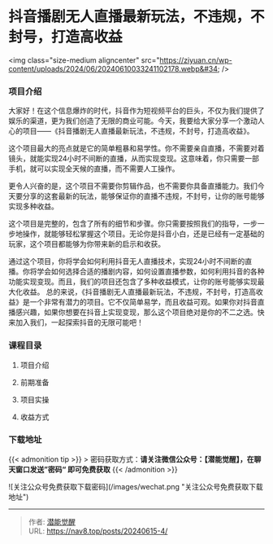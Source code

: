 # 抖音播剧无人直播最新玩法，不违规，不封号，打造高收益


&lt;img class=&#34;size-medium aligncenter&#34; src=&#34;https://ziyuan.cn/wp-content/uploads/2024/06/20240610033241102178.webp&#34;  /&gt;

###  项目介绍

大家好！在这个信息爆炸的时代，抖音作为短视频平台的巨头，不仅为我们提供了娱乐的渠道，更为我们创造了无限的商业可能。今天，我要给大家分享一个激动人心的项目——《抖音播剧无人直播最新玩法，不违规，不封号，打造高收益》。

这个项目最大的亮点就是它的简单粗暴和易学性。你不需要亲自直播，不需要对着镜头，就能实现24小时不间断的直播，从而实现变现。这意味着，你只需要一部手机，就可以实现全天候的直播，而不需要人工操作。

更令人兴奋的是，这个项目不需要你剪辑作品，也不需要你具备直播能力。我们今天要分享的这套最新的玩法，能够保证你的直播不违规，不封号，让你的账号能够实现多种收益。

这个项目是完整的，包含了所有的细节和步骤。你只需要按照我们的指导，一步一步地操作，就能够轻松掌握这个项目。无论你是抖音小白，还是已经有一定基础的玩家，这个项目都能够为你带来新的启示和收获。

通过这个项目，你将学会如何利用抖音无人直播技术，实现24小时不间断的直播。你将学会如何选择合适的播剧内容，如何设置直播参数，如何利用抖音的各种功能实现变现。而且，我们的项目还包含了多种收益模式，让你的账号能够实现最大化收益。
总的来说，《抖音播剧无人直播最新玩法，不违规，不封号，打造高收益》是一个非常有潜力的项目。它不仅简单易学，而且收益可观。如果你对抖音直播感兴趣，如果你想要在抖音上实现变现，那么这个项目绝对是你的不二之选。快来加入我们，一起探索抖音的无限可能吧！

###  课程目录

 1. 项目介绍

 1. 前期准备

 1. 项目实操

 1. 收益方式



### 下载地址




{{&lt; admonition tip &gt;}}
&gt; 密码获取方式：**请关注微信公众号：【潜能觉醒】，在聊天窗口发送”密码“ 即可免费获取**
{{&lt; /admonition &gt;}}


![关注公众号免费获取下载密码](/images/wechat.png &#34;关注公众号免费获取下载地址&#34;)

---

> 作者: [潜能觉醒](https://nav8.top)  
> URL: https://nav8.top/posts/20240615-4/  

